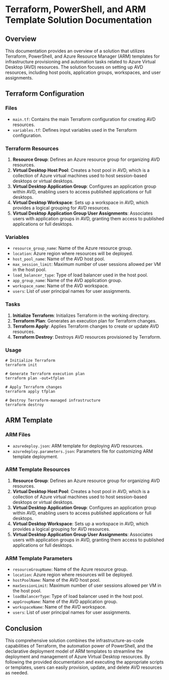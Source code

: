 # Terraform, PowerShell, and ARM Template Solution Documentation

## Overview

This documentation provides an overview of a solution that utilizes Terraform, PowerShell, and Azure Resource Manager (ARM) templates for infrastructure provisioning and automation tasks related to Azure Virtual Desktop (AVD) resources. The solution focuses on setting up AVD resources, including host pools, application groups, workspaces, and user assignments.

## Terraform Configuration

### Files

- `main.tf`: Contains the main Terraform configuration for creating AVD resources.
- `variables.tf`: Defines input variables used in the Terraform configuration.

### Terraform Resources

1. **Resource Group**: Defines an Azure resource group for organizing AVD resources.
2. **Virtual Desktop Host Pool**: Creates a host pool in AVD, which is a collection of Azure virtual machines used to host session-based desktops or virtual desktops.
3. **Virtual Desktop Application Group**: Configures an application group within AVD, enabling users to access published applications or full desktops.
4. **Virtual Desktop Workspace**: Sets up a workspace in AVD, which provides a logical grouping for AVD resources.
5. **Virtual Desktop Application Group User Assignments**: Associates users with application groups in AVD, granting them access to published applications or full desktops.

### Variables

- `resource_group_name`: Name of the Azure resource group.
- `location`: Azure region where resources will be deployed.
- `host_pool_name`: Name of the AVD host pool.
- `max_session_limit`: Maximum number of user sessions allowed per VM in the host pool.
- `load_balancer_type`: Type of load balancer used in the host pool.
- `app_group_name`: Name of the AVD application group.
- `workspace_name`: Name of the AVD workspace.
- `users`: List of user principal names for user assignments.

### Tasks

1. **Initialize Terraform**: Initializes Terraform in the working directory.
2. **Terraform Plan**: Generates an execution plan for Terraform changes.
3. **Terraform Apply**: Applies Terraform changes to create or update AVD resources.
4. **Terraform Destroy**: Destroys AVD resources provisioned by Terraform.

### Usage

```hcl
# Initialize Terraform
terraform init

# Generate Terraform execution plan
terraform plan -out=tfplan

# Apply Terraform changes
terraform apply tfplan

# Destroy Terraform-managed infrastructure
terraform destroy

```

## ARM Template

### ARM Files

- `azuredeploy.json`: ARM template for deploying AVD resources.
- `azuredeploy.parameters.json`: Parameters file for customizing ARM template deployment.

### ARM Template Resources

1. **Resource Group**: Defines an Azure resource group for organizing AVD resources.
2. **Virtual Desktop Host Pool**: Creates a host pool in AVD, which is a collection of Azure virtual machines used to host session-based desktops or virtual desktops.
3. **Virtual Desktop Application Group**: Configures an application group within AVD, enabling users to access published applications or full desktops.
4. **Virtual Desktop Workspace**: Sets up a workspace in AVD, which provides a logical grouping for AVD resources.
5. **Virtual Desktop Application Group User Assignments**: Associates users with application groups in AVD, granting them access to published applications or full desktops.

### ARM Template Parameters

- `resourceGroupName`: Name of the Azure resource group.
- `location`: Azure region where resources will be deployed.
- `hostPoolName`: Name of the AVD host pool.
- `maxSessionLimit`: Maximum number of user sessions allowed per VM in the host pool.
- `loadBalancerType`: Type of load balancer used in the host pool.
- `appGroupName`: Name of the AVD application group.
- `workspaceName`: Name of the AVD workspace.
- `users`: List of user principal names for user assignments.

## Conclusion

This comprehensive solution combines the infrastructure-as-code capabilities of Terraform, the automation power of PowerShell, and the declarative deployment model of ARM templates to streamline the deployment and management of Azure Virtual Desktop resources. By following the provided documentation and executing the appropriate scripts or templates, users can easily provision, update, and delete AVD resources as needed.
